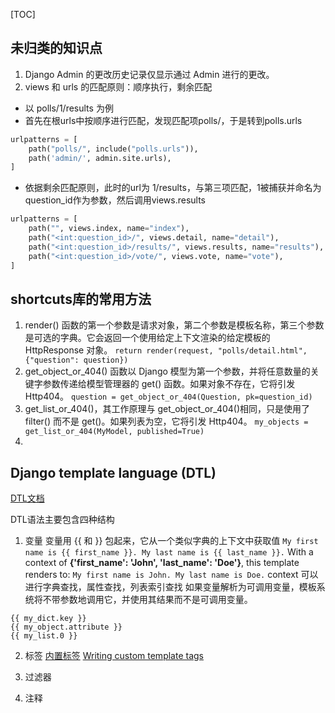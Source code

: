 [TOC]

## 未归类的知识点
1. Django Admin 的更改历史记录仅显示通过 Admin 进行的更改。
2. views 和 urls 的匹配原则：顺序执行，剩余匹配
+ 以 polls/1/results 为例
+ 首先在根urls中按顺序进行匹配，发现匹配项polls/，于是转到polls.urls
```python
urlpatterns = [  
    path("polls/", include("polls.urls")),  
    path('admin/', admin.site.urls),  
]
```
+ 依据剩余匹配原则，此时的url为 1/results，与第三项匹配，1被捕获并命名为question_id作为参数，然后调用views.results
```python
urlpatterns = [  
    path("", views.index, name="index"),  
    path("<int:question_id>/", views.detail, name="detail"),  
    path("<int:question_id>/results/", views.results, name="results"),  
    path("<int:question_id>/vote/", views.vote, name="vote"),  
]
```

## shortcuts库的常用方法

 1. render() 函数的第一个参数是请求对象，第二个参数是模板名称，第三个参数是可选的字典。它会返回一个使用给定上下文渲染的给定模板的 HttpResponse 对象。
`return render(request, "polls/detail.html", {"question": question})`
 2. get_object_or_404() 函数以 Django 模型为第一个参数，并将任意数量的关键字参数传递给模型管理器的 get() 函数。如果对象不存在，它将引发 Http404。
`question = get_object_or_404(Question, pk=question_id)`
 3. get_list_or_404()，其工作原理与 get_object_or_404()相同，只是使用了 filter() 而不是 get()。如果列表为空，它将引发 Http404。
`my_objects = get_list_or_404(MyModel, published=True)`
 4. 


## Django template language (DTL)
[DTL文档](https://docs.djangoproject.com/en/4.2/topics/templates/)

DTL语法主要包含四种结构
1. 变量
变量用 {{ 和 }} 包起来，它从一个类似字典的上下文中获取值
`My first name is {{ first_name }}. My last name is {{ last_name }}.`
With a context of **{'first_name': 'John', 'last_name': 'Doe'}**, this template renders to:
`My first name is John. My last name is Doe.`
context 可以进行字典查找，属性查找，列表索引查找
如果变量解析为可调用变量，模板系统将不带参数地调用它，并使用其结果而不是可调用变量。
```
{{ my_dict.key }}
{{ my_object.attribute }}
{{ my_list.0 }}
```
2. 标签
[内置标签](https://docs.djangoproject.com/en/4.2/ref/templates/builtins/#std-templatetag)
[Writing custom template tags](https://docs.djangoproject.com/en/4.2/howto/custom-template-tags/#howto-writing-custom-template-tags)

3. 过滤器
4. 注释
<!--stackedit_data:
eyJoaXN0b3J5IjpbLTEwMjQxODMzMzMsLTIwNjQ0NzM5MzIsMT
cwNDQ1MzQzNywtMzQ4MjY5MTQxLC0xOTQwNTc2OTk5LDc4ODA2
NTIxMywtMjAxMjc2MTc5Nl19
-->